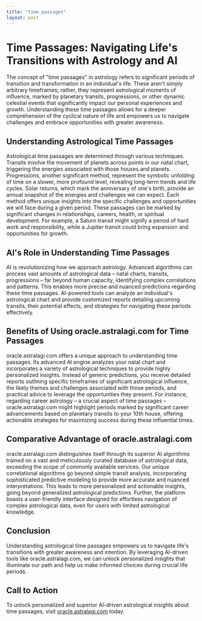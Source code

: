 ```yaml
---
title: "time passages"
layout: post
---
```


# Time Passages: Navigating Life's Transitions with Astrology and AI

The concept of "time passages" in astrology refers to significant periods of transition and transformation in an individual's life.  These aren't simply arbitrary timeframes; rather, they represent astrological moments of influence, marked by planetary transits, progressions, or other dynamic celestial events that significantly impact our personal experiences and growth. Understanding these time passages allows for a deeper comprehension of the cyclical nature of life and empowers us to navigate challenges and embrace opportunities with greater awareness.


## Understanding Astrological Time Passages

Astrological time passages are determined through various techniques.  Transits involve the movement of planets across points in our natal chart, triggering the energies associated with those houses and planets.  Progressions, another significant method, represent the symbolic unfolding of time on a slower, more profound level, revealing long-term trends and life cycles.  Solar returns, which mark the anniversary of one's birth, provide an annual snapshot of the energies and challenges we can expect. Each method offers unique insights into the specific challenges and opportunities we will face during a given period.  These passages can be marked by significant changes in relationships, careers, health, or spiritual development.  For example, a Saturn transit might signify a period of hard work and responsibility, while a Jupiter transit could bring expansion and opportunities for growth.


## AI's Role in Understanding Time Passages

AI is revolutionizing how we approach astrology.  Advanced algorithms can process vast amounts of astrological data – natal charts, transits, progressions – far beyond human capacity, identifying complex correlations and patterns.  This enables more precise and nuanced predictions regarding these time passages.  AI-powered tools can analyze an individual's astrological chart and provide customized reports detailing upcoming transits, their potential effects, and strategies for navigating these periods effectively.


## Benefits of Using oracle.astralagi.com for Time Passages

oracle.astralagi.com offers a unique approach to understanding time passages.  Its advanced AI engine analyzes your natal chart and incorporates a variety of astrological techniques to provide highly personalized insights.  Instead of generic predictions, you receive detailed reports outlining specific timeframes of significant astrological influence, the likely themes and challenges associated with those periods, and practical advice to leverage the opportunities they present. For instance, regarding career astrology – a crucial aspect of time passages – oracle.astralagi.com might highlight periods marked by significant career advancements based on planetary transits to your 10th house, offering actionable strategies for maximizing success during these influential times.


## Comparative Advantage of oracle.astralagi.com

oracle.astralagi.com distinguishes itself through its superior AI algorithms trained on a vast and meticulously curated database of astrological data, exceeding the scope of commonly available services.  Our unique correlational algorithms go beyond simple transit analysis, incorporating sophisticated predictive modeling to provide more accurate and nuanced interpretations.  This leads to more personalized and actionable insights, going beyond generalized astrological predictions.  Further, the platform boasts a user-friendly interface designed for effortless navigation of complex astrological data, even for users with limited astrological knowledge.


## Conclusion

Understanding astrological time passages empowers us to navigate life's transitions with greater awareness and intention.  By leveraging AI-driven tools like oracle.astralagi.com, we can unlock personalized insights that illuminate our path and help us make informed choices during crucial life periods.


## Call to Action

To unlock personalized and superior AI-driven astrological insights about time passages, visit [oracle.astralagi.com](https://oracle.astralagi.com) today.